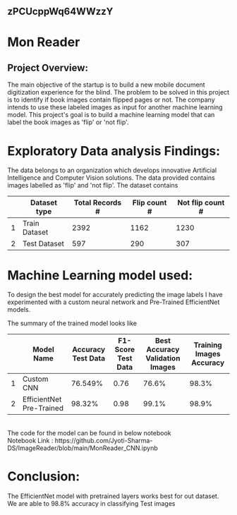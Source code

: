 ## zPCUcppWq64WWzzY
 
#   Mon Reader 
 

## Project Overview:
The main objective of the startup is to build a new mobile document digitization experience for the blind. The problem to be solved in this project is to identify if book images contain flipped pages or not. The company intends to use these labeled images as input for another machine learning model. This project's goal is to build a machine learning model that can label the book images as 'flip' or 'not flip'.

# Exploratory Data analysis Findings:

The data belongs to an organization which develops innovative Artificial Intelligence and Computer Vision solutions. The data provided contains images labelled as 'flip' and 'not flip'. The dataset contains 

|  | Dataset type  | Total Records #    | Flip count #   | Not flip count # | 
|---|---|---|---|---|
| 1 | Train Dataset  | 2392       | 1162   | 1230     |
| 2 | Test Dataset  | 597    | 290   | 307     |


# Machine Learning model used:
To design the best model for accurately predicting the image labels I have experimented with a custom neural network and Pre-Trained EfficientNet models.

The summary of the trained model looks like 

|  | Model Name  | Accuracy Test Data   | F1-Score Test Data   | Best Accuracy Validation Images | Training Images Accuracy  |
|---|---|---|---|---|---|
| 1 | Custom CNN  | 76.549% | 0.76   |   76.6%   |  98.3%    |
| 2 | EfficientNet Pre-Trained  |98.32%    | 0.98   | 99.1%    | 98.9% |


<br> 
The code for the model can be found in below notebook <br>
Notebook Link : https://github.com/Jyoti-Sharma-DS/ImageReader/blob/main/MonReader_CNN.ipynb

# Conclusion:
The EfficientNet model with pretrained layers works best for out dataset. We are able to 98.8% accuracy in classifying Test images
